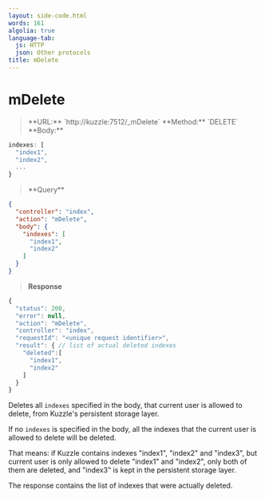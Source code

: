 ```yaml
---
layout: side-code.html
words: 161
algolia: true
language-tab:
  js: HTTP
  json: Other protocols
title: mDelete
---
```


# mDelete



<blockquote class="js">
<p>
**URL:** `http://kuzzle:7512/_mDelete`  
**Method:** `DELETE`  
**Body:**
</p>
</blockquote>



```js
indexes: [
  "index1",
  "index2",
  ...
}
```


<blockquote class="json">
<p>
**Query**
</p>
</blockquote>


```json
{
  "controller": "index",
  "action": "mDelete",
  "body": {
    "indexes": [
      "index1",
      "index2"
    ]
  }
}
```

>**Response**

```javascript
{
  "status": 200,
  "error": null,
  "action": "mDelete",
  "controller": "index",
  "requestId": "<unique request identifier>",
  "result": { // list of actual deleted indexes
    "deleted":[
      "index1",
      "index2"
    ]
  }
}
```

Deletes all `indexes` specified in the body, that current user is allowed to delete, from Kuzzle's persistent storage layer.

If no `indexes` is specified in the body, all the indexes that the current user is allowed to delete will be deleted.

That means: if Kuzzle contains indexes "index1", "index2" and "index3",
but current user is only allowed to delete "index1" and "index2", only both of them are deleted,
and "index3" is kept in the persistent storage layer.

The response contains the list of indexes that were actually deleted.
